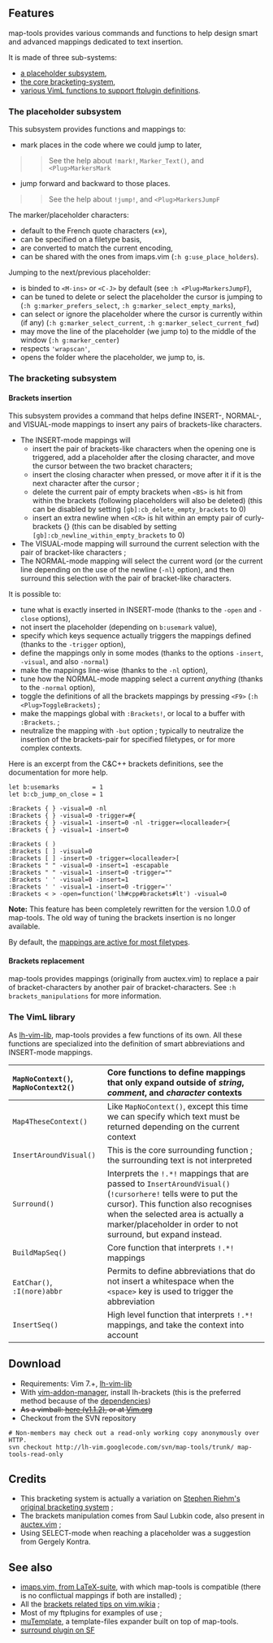 ## Features ##

map-tools provides various commands and functions to help design smart and advanced mappings dedicated to text insertion.

It is made of three sub-systems:
  * [a placeholder subsystem](lhBrackets#The_placeholder_subsystem.md),
  * [the core bracketing-system](lhBrackets#The_bracketing_subsystem.md),
  * [various VimL functions to support ftplugin definitions](lhBrackets#The_VimL_library.md).

### The placeholder subsystem ###

This subsystem provides functions and mappings to:
  * mark places in the code where we could jump to later,
> > See the help about `!mark!`, `Marker_Text()`, and `<Plug>MarkersMark`
  * jump forward and backward to those places.
> > See the help about `!jump!`, and `<Plug>MarkersJumpF`

The marker/placeholder characters:
  * default to the French quote characters («»),
  * can be specified on a filetype basis,
  * are converted to match the current encoding,
  * can be shared with the ones from imaps.vim (`:h g:use_place_holders`).

Jumping to the next/previous placeholder:
  * is binded to `<M-ins>` or `<C-J>` by default (see `:h <Plug>MarkersJumpF`),
  * can be tuned to delete or select the placeholder the cursor is jumping to (`:h g:marker_prefers_select`, `:h g:marker_select_empty_marks`),
  * can select or ignore the placeholder where the cursor is currently within (if any) (`:h g:marker_select_current`, `:h g:marker_select_current_fwd`)
  * may move the line of the placeholder (we jump to) to the middle of the window (`:h g:marker_center`)
  * respects `'wrapscan'`,
  * opens the folder where the placeholder, we jump to, is.


### The bracketing subsystem ###

#### Brackets insertion ####

This subsystem provides a command that helps define INSERT-, NORMAL-, and VISUAL-mode mappings to insert any pairs of brackets-like characters.

  * The INSERT-mode mappings will
    * insert the pair of brackets-like characters when the opening one is triggered, add a placeholder after the closing character, and move the cursor between the two bracket characters;
    * insert the closing character when pressed, or move after it if it is the next character after the cursor ;
    * delete the current pair of empty brackets when `<BS>` is hit from within the brackets (following placeholders will also be deleted) (this can be disabled by setting `[gb]:cb_delete_empty_brackets` to 0)
    * insert an extra newline when `<CR>` is hit within an empty pair of curly-brackets {} (this can be disabled by setting `[gb]:cb_newline_within_empty_brackets` to 0)
  * The VISUAL-mode mapping will surround the current selection with the pair of bracket-like characters ;
  * The NORMAL-mode mapping will select the current word (or the current line depending on the use of the newline (`-nl`) option), and then surround this selection with the pair of bracket-like characters.

It is possible to:
  * tune what is exactly inserted in INSERT-mode (thanks to the `-open` and `-close` options),
  * not insert the placeholder (depending on `b:usemark` value),
  * specify which keys sequence actually triggers the mappings defined (thanks to the `-trigger` option),
  * define the mappings only in some modes (thanks to the options `-insert`, `-visual`, and also `-normal`)
  * make the mappings line-wise (thanks to the `-nl` option),
  * tune how the NORMAL-mode mapping select a current _anything_ (thanks to the `-normal` option),
  * toggle the definitions of all the brackets mappings by pressing `<F9>` (`:h <Plug>ToggleBrackets`) ;
  * make the mappings global with `:Brackets!`, or local to a buffer with `:Brackets`. ;
  * neutralize the mapping with `-but` option ; typically to neutralize the insertion of the brackets-pair for specified filetypes, or for more complex contexts.


Here is an excerpt from the C&C++ brackets definitions, see the documentation for more help.
```
let b:usemarks         = 1
let b:cb_jump_on_close = 1
 
:Brackets { } -visual=0 -nl
:Brackets { } -visual=0 -trigger=#{ 
:Brackets { } -visual=1 -insert=0 -nl -trigger=<localleader>{
:Brackets { } -visual=1 -insert=0

:Brackets ( )
:Brackets [ ] -visual=0
:Brackets [ ] -insert=0 -trigger=<localleader>[
:Brackets " " -visual=0 -insert=1 -escapable
:Brackets " " -visual=1 -insert=0 -trigger=""
:Brackets ' ' -visual=0 -insert=1
:Brackets ' ' -visual=1 -insert=0 -trigger=''
:Brackets < > -open=function('lh#cpp#brackets#lt') -visual=0
```

**Note:** This feature has been completely rewritten for the version 1.0.0 of map-tools. The old way of tuning the brackets insertion is no longer available.

By default, the [mappings are active for most filetypes](lhBrackets_default.md).

#### Brackets replacement ####

map-tools provides mappings (originally from auctex.vim) to replace a pair of bracket-characters by another pair of bracket-characters. See `:h brackets_manipulations` for more information.

### The VimL library ###

As [lh-vim-lib](lhVimLib.md), map-tools provides a few functions of its own. All these functions are specialized into the definition of smart abbreviations and INSERT-mode mappings.

| `MapNoContext()`, `MapNoContext2()` | Core functions to define mappings that only expand outside of _string_, _comment_, and _character_ contexts |
|:------------------------------------|:------------------------------------------------------------------------------------------------------------|
| `Map4TheseContext()` | Like `MapNoContext()`, except this time we can specify which text must be returned depending on the current context |
| `InsertAroundVisual()` | This is the core surrounding function ; the surrounding text is not interpreted |
| `Surround()` | Interprets the `!.*!` mappings that are passed to `InsertAroundVisual()` (`!cursorhere!` tells were to put the cursor). This function also recognises when the selected area is actually a marker/placeholder in order to not surround, but expand instead. |
| `BuildMapSeq()` | Core function that interprets `!.*!` mappings |
| `EatChar()`, `:I(nore)abbr` | Permits to define abbreviations that do not insert a whitespace when the `<space>` key is used to trigger the abbreviation |
| `InsertSeq()` | High level function that interprets `!.*!` mappings, and take the context into account |


## Download ##
  * Requirements: Vim 7.+, [lh-vim-lib](lhVimLib.md)
  * With [vim-addon-manager](https://github.com/MarcWeber/vim-addon-manager), install lh-brackets (this is the preferred method because of the [dependencies](http://code.google.com/p/lh-vim/source/browse/map-tools/trunk/brackets-addon-info.txt))
  * ~~As a vimball: [here (v1.1.2)](http://lh-vim.googlecode.com/files/lh-map-tools-1.1.2.vba), or at [Vim.org](http://www.vim.org/scripts/script.php?script_id=50)~~
  * Checkout from the SVN repository
```
# Non-members may check out a read-only working copy anonymously over HTTP.
svn checkout http://lh-vim.googlecode.com/svn/map-tools/trunk/ map-tools-read-only
```


## Credits ##
  * This bracketing system is actually a variation on [Stephen Riehm's original bracketing system](http://mywebpage.netscape.com/bbenjif/vim/Riehm/doc/) ;
  * The brackets manipulation comes from Saul Lubkin code, also present in [auctex.vim](http://www.vim.org/scripts/script.php?script_id=162) ;
  * Using SELECT-mode when reaching a placeholder was a suggestion from Gergely Kontra.

## See also ##
  * [imaps.vim, from LaTeX-suite](http://www.vim.org/scripts/script.php?script_id=475), with which map-tools is compatible (there is no conflictual mappings if both are installed) ;
  * All the [brackets related tips on vim.wikia](http://vim.wikia.com/wiki/Category:Brackets) ;
  * Most of my ftplugins for examples of use ;
  * [muTemplate](muTemplate.md), a template-files expander built on top of map-tools.
  * [surround plugin on SF](http://www.vim.org/scripts/script.php?script_id=1697)